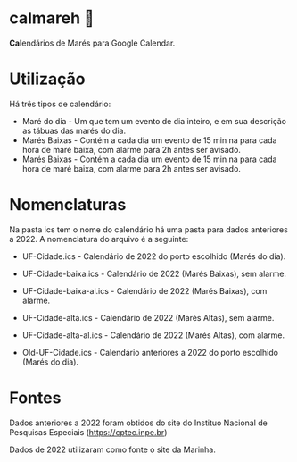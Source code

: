 # calmareh 🌊
**Cal**endários de Marés para Google Calendar.

# Utilização
Há três tipos de calendário:
- Maré do dia - Um que tem um evento de dia inteiro, e em sua descrição as tábuas das marés do dia.
- Marés Baixas - Contém a cada dia um evento de 15 min na para cada hora de maré baixa, com alarme para 2h antes ser avisado.
- Marés Baixas - Contém a cada dia um evento de 15 min na para cada hora de maré baixa, com alarme para 2h antes ser avisado.

# Nomenclaturas
Na pasta ics tem o nome do calendário há uma pasta para dados anteriores a 2022. A nomenclatura do arquivo é a seguinte:
 - UF-Cidade.ics  - Calendário de 2022 do porto escolhido (Marés do dia).
 - UF-Cidade-baixa.ics  - Calendário de 2022 (Marés Baixas), sem alarme.
 - UF-Cidade-baixa-al.ics  - Calendário de 2022 (Marés Baixas), com alarme.
 - UF-Cidade-alta.ics  - Calendário de 2022 (Marés Altas), sem alarme.
 - UF-Cidade-alta-al.ics  - Calendário de 2022 (Marés Altas), com alarme.

 - Old-UF-Cidade.ics - Calendário anteriores a 2022 do porto escolhido (Marés do dia).

# Fontes
Dados anteriores a 2022 foram obtidos do site do Instituo Nacional de Pesquisas Especiais (https://cptec.inpe.br)

Dados de 2022  utilizaram como fonte o site da Marinha.